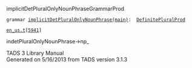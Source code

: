 <span class="title">implicitDetPluralOnlyNounPhrase</span><span class="type">GrammarProd</span>

`grammar `<span class="classExtLink">[`implicitDetPluralOnlyNounPhrase(main)`](../object/implicitDetPluralOnlyNounPhrase(main).html)</span>` :   `[`DefinitePluralProd`](../object/DefinitePluralProd.html)

[`en_us.t`](../file/en_us.t.html)`[`[`5941`](../source/en_us.t.html#5941)`]`

<div class="gramrule">

indetPluralOnlyNounPhrase-\>np\_  

</div>

<div class="ftr">

TADS 3 Library Manual  
Generated on 5/16/2013 from TADS version 3.1.3

</div>
